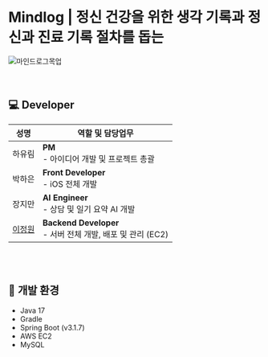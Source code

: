 # Mindlog | 정신 건강을 위한 생각 기록과 정신과 진료 기록 절차를 돕는 
![마인드로그목업](https://github.com/user-attachments/assets/0334f45c-c985-400d-9474-935c16f752f6)
<br><br><br>

## 💻 Developer

| 성명                                                 | 역할 및 담당업무                                                                                                        |
|----------------------------------------------------|------------------------------------------------------------------------------------------------------------------|
| 하유림 </a>   | **PM**<br>- 아이디어 개발 및 프로젝트 총괄
| 박하은 </a>    | **Front Developer**<br>- iOS 전체 개발                                                     |
| 장지만 </a>     | **AI Engineer**<br>- 상담 및 일기 요약 AI 개발 
| <a href="https://github.com/leegaarden"> 이정원 </a> | **Backend Developer**<br>- 서버 전체 개발, 배포 및 관리 (EC2) <br>                          |

<br><br>
## 🔨 개발 환경
* Java 17
* Gradle
* Spring Boot (v3.1.7)
* AWS EC2
* MySQL
<br><br>
